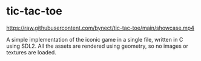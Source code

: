 # tic-tac-toe

https://raw.githubusercontent.com/bynect/tic-tac-toe/main/showcase.mp4

A simple implementation of the iconic game in a single file, written in C using SDL2.
All the assets are rendered using geometry, so no images or textures are loaded.


